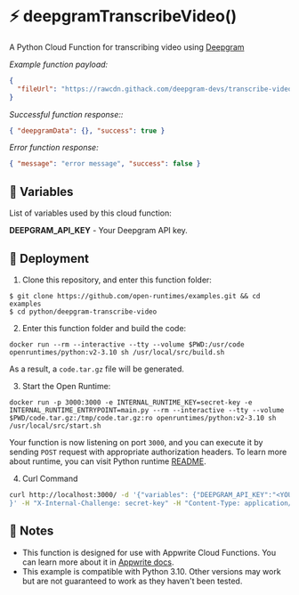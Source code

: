# ⚡ deepgramTranscribeVideo()

A Python Cloud Function for transcribing video using [Deepgram](https://deepgram.com/)

_Example function payload:_

```json
{
  "fileUrl": "https://rawcdn.githack.com/deepgram-devs/transcribe-videos/62fc7769d6e2bf38e420ee5224060922af4546f7/deepgram.mp4"
}
```

_Successful function response::_

```json
{ "deepgramData": {}, "success": true }
```

_Error function response:_

```json
{ "message": "error message", "success": false }
```

## 📝 Variables

List of variables used by this cloud function:

**DEEPGRAM_API_KEY** - Your Deepgram API key.

## 🚀 Deployment

1. Clone this repository, and enter this function folder:

```
$ git clone https://github.com/open-runtimes/examples.git && cd examples
$ cd python/deepgram-transcribe-video
```

2. Enter this function folder and build the code:

```
docker run --rm --interactive --tty --volume $PWD:/usr/code openruntimes/python:v2-3.10 sh /usr/local/src/build.sh
```

As a result, a `code.tar.gz` file will be generated.

3. Start the Open Runtime:

```
docker run -p 3000:3000 -e INTERNAL_RUNTIME_KEY=secret-key -e INTERNAL_RUNTIME_ENTRYPOINT=main.py --rm --interactive --tty --volume $PWD/code.tar.gz:/tmp/code.tar.gz:ro openruntimes/python:v2-3.10 sh /usr/local/src/start.sh
```

Your function is now listening on port `3000`, and you can execute it by sending `POST` request with appropriate authorization headers. To learn more about runtime, you can visit Python runtime [README](https://github.com/open-runtimes/open-runtimes/tree/main/runtimes/python-3.10).

4. Curl Command

```bash
curl http://localhost:3000/ -d '{"variables": {"DEEPGRAM_API_KEY":"<YOUR_DEEPGRAM_API_KEY>"},"payload": "{\"fileUrl\":\"https://rawcdn.githack.com/deepgram-devs/transcribe-videos/62fc7769d6e2bf38e420ee5224060922af4546f7/deepgram.mp4\" }"
}' -H "X-Internal-Challenge: secret-key" -H "Content-Type: application/json"
```

## 📝 Notes

- This function is designed for use with Appwrite Cloud Functions. You can learn more about it in [Appwrite docs](https://appwrite.io/docs/functions).
- This example is compatible with Python 3.10. Other versions may work but are not guaranteed to work as they haven't been tested.
